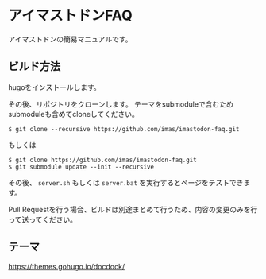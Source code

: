 # アイマストドンFAQ

アイマストドンの簡易マニュアルです。

## ビルド方法

hugoをインストールします。

その後、リポジトリをクローンします。
テーマをsubmoduleで含むためsubmoduleも含めてcloneしてください。

```
$ git clone --recursive https://github.com/imas/imastodon-faq.git
```

もしくは

```
$ git clone https://github.com/imas/imastodon-faq.git
$ git submodule update --init --recursive
```

その後、 `server.sh` もしくは `server.bat` を実行するとページをテストできます。

Pull Requestを行う場合、ビルドは別途まとめて行うため、内容の変更のみを行って送ってください。

## テーマ

https://themes.gohugo.io/docdock/
